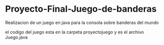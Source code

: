 # Proyecto-Final-Juego-de-banderas
Realizacion de un juego en java para la consola sobre banderas del mundo

el codigo del juego esta en la carpeta proyectojuego y es el archivo Juego.java
